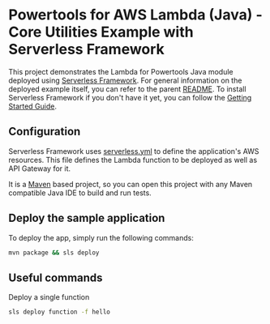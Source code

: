 #  Powertools for AWS Lambda (Java) - Core Utilities Example with Serverless Framework

This project demonstrates the Lambda for Powertools Java module deployed using [Serverless Framework](https://www.serverless.com/framework).
For general information on the deployed example itself, you can refer to the parent [README](../../README.md).
To install Serverless Framework if you don't have it yet, you can follow the [Getting Started Guide](https://www.serverless.com/framework/docs/getting-started).

## Configuration
Serverless Framework uses [serverless.yml](serverless.yml) to define the application's AWS resources.
This file defines the Lambda function to be deployed as well as API Gateway for it.

It is a [Maven](https://maven.apache.org/) based project, so you can open this project with any Maven compatible Java IDE to build and run tests.


## Deploy the sample application

To deploy the app, simply run the following commands:
```bash 
mvn package && sls deploy
```

## Useful commands

Deploy a single function
```bash 
sls deploy function -f hello
```